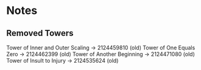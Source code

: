 # Notes

## Removed Towers
Tower of Inner and Outer Scaling -> 2124459810 (old)
Tower of One Equals Zero -> 2124462399 (old)
Tower of Another Beginning -> 2124471080 (old)
Tower of Insult to Injury -> 2124535624 (old)
